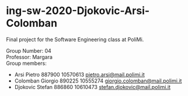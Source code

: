 # ing-sw-2020-Djokovic-Arsi-Colomban
Final project for the Software Engineering class at PoliMi.

Group Number: 04  
Professor: Margara  
Group members:
* Arsi Pietro 887900 10570613 pietro.arsi@mail.polimi.it
* Colomban Giorgio 890225 10555274 giorgio.colomban@mail.polimi.it
* Djokovic Stefan 886860 10610473 stefan.djokovic@mail.polimi.it